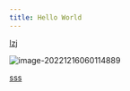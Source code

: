 ```yaml
---
title: Hello World
---
```

[lzj](https://t7.baidu.com/it/u=1595072465,3644073269&fm=193&f=GIF)

![image-20221216060114889](C:\Users\l\AppData\Roaming\Typora\typora-user-images\image-20221216060114889.png)

[sss](/workspaces/hexo/t1/12/2/3/1.jpg)
